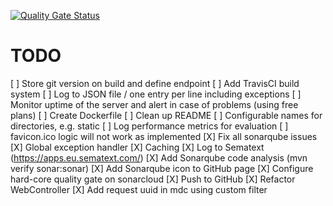 [![Quality Gate Status](https://sonarcloud.io/api/project_badges/measure?project=mlesniak_markdown-java&metric=alert_status)](https://sonarcloud.io/dashboard?id=mlesniak_markdown-java)

# TODO

[ ] Store git version on build and define endpoint
[ ] Add TravisCI build system
[ ] Log to JSON file / one entry per line including exceptions
[ ] Monitor uptime of the server and alert in case of problems (using free plans)
[ ] Create Dockerfile
[ ] Clean up README
[ ] Configurable names for directories, e.g. static
[ ] Log performance metrics for evaluation
[ ] favicon.ico logic will not work as implemented
[X] Fix all sonarqube issues
[X] Global exception handler
[X] Caching
[X] Log to Sematext (https://apps.eu.sematext.com/)
[X] Add Sonarqube code analysis (mvn verify sonar:sonar)
[X] Add Sonarqube icon to GitHub page
[X] Configure hard-core quality gate on sonarcloud
[X] Push to GitHub
[X] Refactor WebController
[X] Add request uuid in mdc using custom filter
